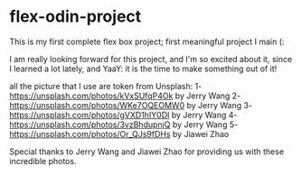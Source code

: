 # flex-odin-project
This is my first complete flex box project; first meaningful project I main (:

I am really looking forward for this project, and I'm so excited about it, since I learned a lot lately, and YaaY: it is the time to make something out of it!




all the picture that I use are token from Unsplash:
    1-https://unsplash.com/photos/kVxSUfqP4Ok by Jerry Wang
    2-https://unsplash.com/photos/WKe7OQEOMW0 by Jerry Wang
    3-https://unsplash.com/photos/gVXD1hIY0DI by Jerry Wang
    4-https://unsplash.com/photos/3vzBhdupnjQ by Jerry Wang
    5-https://unsplash.com/photos/Or_QJs9fDHs by Jiawei Zhao

Special thanks to Jerry Wang and Jiawei Zhao for providing us with these incredible photos.

